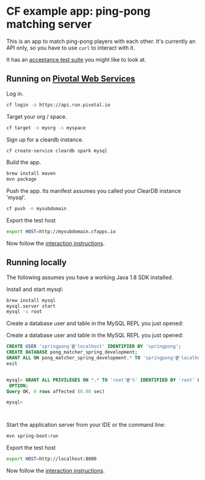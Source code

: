 # CF example app: ping-pong matching server

This is an app to match ping-pong players with each other. It's currently an
API only, so you have to use `curl` to interact with it.

It has an [acceptance test suite][acceptance-test] you might like to look at.

## Running on [Pivotal Web Services][pws]

Log in.

```bash
cf login -a https://api.run.pivotal.io
```

Target your org / space.

```bash
cf target -o myorg -s myspace
```

Sign up for a cleardb instance.

```bash
cf create-service cleardb spark mysql
```

Build the app.

```bash
brew install maven
mvn package
```

Push the app. Its manifest assumes you called your ClearDB instance 'mysql'.

```bash
cf push -n mysubdomain
```

Export the test host

```bash
export HOST=http://mysubdomain.cfapps.io
```

Now follow the [interaction instructions][interaction].

## Running locally

The following assumes you have a working Java 1.8 SDK installed.

Install and start mysql:

```bash
brew install mysql
mysql.server start
mysql -u root
```

Create a database user and table in the MySQL REPL you just opened:


Create a database user and table in the MySQL REPL you just opened:

```sql
CREATE USER 'springpong'@'localhost' IDENTIFIED BY 'springpong';
CREATE DATABASE pong_matcher_spring_development;
GRANT ALL ON pong_matcher_spring_development.* TO 'springpong'@'localhost';
exit


mysql> GRANT ALL PRIVILEGES ON *.* TO 'root'@'%' IDENTIFIED BY 'root' WITH GRANT
 OPTION;
Query OK, 0 rows affected (0.00 sec)

mysql>




```

Start the application server from your IDE or the command line:

```bash
mvn spring-boot:run
```

Export the test host

```bash
export HOST=http://localhost:8080
```

Now follow the [interaction instructions][interaction].

[acceptance-test]:https://github.com/cloudfoundry-samples/pong_matcher_acceptance
[pws]:https://run.pivotal.io
[interaction]:https://github.com/cloudfoundry-samples/pong_matcher_grails#interaction-instructions

